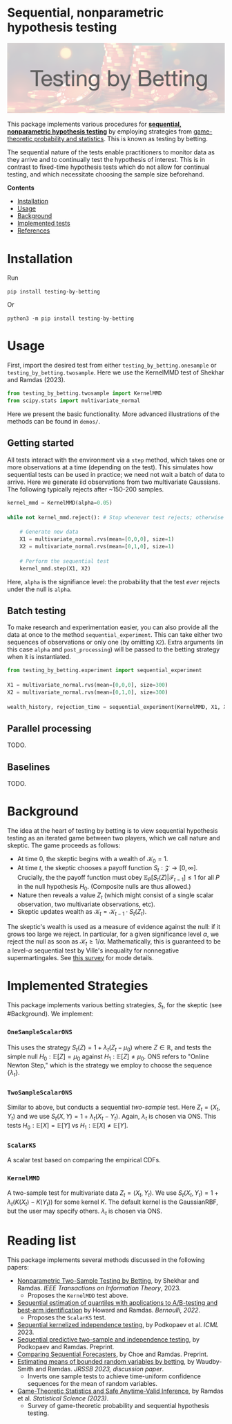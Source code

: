 # Sequential, nonparametric hypothesis testing 

![cover image](/assets/testing_by_betting.png)

This package implements various procedures for **[sequential, nonparametric hypothesis testing](https://en.wikipedia.org/wiki/Sequential_analysis)** by employing strategies from [game-theoretic probability and statistics](https://arxiv.org/pdf/2210.01948.pdf). This is known as testing by betting. 

The sequential nature of the tests enable practitioners to monitor data as they arrive and to continually test the hypothesis of interest. This is in contrast to fixed-time hypothesis tests which do not allow for continual testing, and which necessitate choosing the sample size beforehand. 

**Contents** 
- [Installation](#installation)
- [Usage](#usage)
- [Background](#background)
- [Implemented tests](#strategies)
- [References](#bib)


# Installation <a id='installation'></a>

Run 

```pip install testing-by-betting```

Or 

```python3 -m pip install testing-by-betting```

# Usage <a id='usage'></a>

First, import the desired test from either `testing_by_betting.onesample` or `testing_by_betting.twosample`. Here we use the KernelMMD test of Shekhar and Ramdas (2023). 

```python
from testing_by_betting.twosample import KernelMMD
from scipy.stats import multivariate_normal
```

Here we present the basic functionality. More advanced illustrations of the methods can be found in `demos/`. 

## Getting started

All tests interact with the environment via a `step` method, which takes one or more observations at a time (depending on the test). This simulates how sequential tests can be used in practice; we need not wait a batch of data to arrive. Here we generate iid observations from two multivariate Gaussians.  The following typically rejects after ~150-200 samples. 

```python
kernel_mmd = KernelMMD(alpha=0.05)

while not kernel_mmd.reject(): # Stop whenever test rejects; otherwise continue. 
   
    # Generate new data 
    X1 = multivariate_normal.rvs(mean=[0,0,0], size=1)
    X2 = multivariate_normal.rvs(mean=[0,1,0], size=1)

    # Perform the sequential test   
    kernel_mmd.step(X1, X2)    
```

Here, `alpha` is the signifiance level: the probability that the test _ever_ rejects under the null is `alpha`. 


## Batch testing

To make research and experimentation easier, you can also provide all the data at once to the method 
`sequential_experiment`. 
This can take either two sequences of observations or only one (by omitting `X2`). 
Extra arguments (in this case `alpha` and `post_processing`) will be passed to the betting strategy when it is instantiated.  

```python
from testing_by_betting.experiment import sequential_experiment

X1 = multivariate_normal.rvs(mean=[0,0,0], size=300)
X2 = multivariate_normal.rvs(mean=[0,1,0], size=300)

wealth_history, rejection_time = sequential_experiment(KernelMMD, X1, X2, alpha=0.01, post_processing='arctan')
```

## Parallel processing 

TODO. 

## Baselines 

TODO. 

# Background <a id='background'></a>

The idea at the heart of testing by betting is to view sequential hypothesis testing as an iterated game between 
two players, which we call nature and skeptic.  The game proceeds as follows: 

- At time 0, the skeptic begins with a wealth of $\mathcal{K}_0=1$. 
- At time $t$, the skeptic chooses a payoff function $S_t:\mathcal{Z} \to [0,\infty]$. Crucially, the the payoff function must obey $\mathbb{E}_P[S_t(Z)|\mathcal{F}_{t-1}] \leq 1$ for all $P$ in the null hypothesis $H_0$. (Composite nulls are thus allowed.) 
- Nature then reveals a value $Z_t$ (which might consist of a single scalar observation, two multivariate observations, etc). 
- Skeptic updates wealth as $\mathcal{K}_t = \mathcal{K}_{t-1}\cdot S_t(Z_t)$. 

The skeptic's wealth is used as a measure of evidence against the null: if it grows too large we reject. In particular, for a given significance level $\alpha$, we reject the null as soon as $\mathcal{K}_t \geq 1/\alpha$. Mathematically, this is guaranteed to be a level-$\alpha$ sequential test by Ville's inequality for nonnegative supermartingales. See [this survey](https://arxiv.org/pdf/2210.01948.pdf) for mode details. 


# Implemented Strategies <a id='strategies'></a>

This package implements various betting strategies, $S_t$, for the skeptic (see #Background). We implement: 

### `OneSampleScalarONS` 
This uses the strategy $S_t(Z) = 1 + \lambda_t( Z_t - \mu_0)$ where $Z\in\mathbb{R}$, and tests the simple null $H_0: \mathbb{E}[Z]=\mu_0$ against $H_1: \mathbb{E}[Z]\neq \mu_0$. ONS refers to "Online Newton Step," which is the strategy we employ to choose the sequence $\{\lambda_t\}$. 

### `TwoSampleScalarONS`
Similar to above, but conducts a sequential _two-sample_ test. Here $Z_t=(X_t,Y_t)$ and we use $S_t(X,Y) = 1 + \lambda_t(X_t - Y_t)$. Again, $\lambda_t$ is chosen via ONS. This tests $H_0: \mathbb{E}[X] = \mathbb{E}[Y]$ vs $H_1: \mathbb{E}[X] \neq \mathbb{E}[Y]$. 


### `ScalarKS`
A scalar test based on comparing the empirical CDFs. 

### `KernelMMD` 
A two-sample test for multivariate data $Z_t=(X_t,Y_t)$. We use $S_t(X_t,Y_t) = 1 + \lambda_t(K(X_t) - K(Y_t))$ for some kernel $K$. The default kernel is the GaussianRBF, but the user may specify others. $\lambda_t$ is chosen via ONS.  


# Reading list <a id='bib'></a>

This package implements several methods discussed in the following papers: 

- [Nonparametric Two-Sample Testing by Betting](https://arxiv.org/abs/2112.09162), by Shekhar and Ramdas. _IEEE Transactions on Information Theory_, 2023. 
    - Proposes the `KernelMDD` test above. 
- [Sequential estimation of quantiles with applications to A/B-testing and best-arm identification](https://arxiv.org/abs/1906.09712) by Howard and Ramdas. _Bernoulli, 2022_.  
    - Proposes the `ScalarKS` test. 
- [Sequential kernelized independence testing](https://arxiv.org/pdf/2212.07383.pdf), by Podkopaev et al. _ICML_ 2023. 
- [Sequential predictive two-sample and independence testing](https://arxiv.org/pdf/2305.00143.pdf), by Podkopaev and Ramdas. Preprint. 
- [Comparing Sequential Forecasters](https://arxiv.org/pdf/2110.00115.pdf), by Choe and Ramdas. Preprint. 
- [Estimating means of bounded random variables by betting](https://arxiv.org/pdf/2010.09686.pdf), by Waudby-Smith and Ramdas. _JRSSB 2023, discussion paper_. 
    - Inverts one sample tests to achieve time-uniform confidence sequences for the mean of random variables.  
- [Game-Theoretic Statistics and
Safe Anytime-Valid Inference](https://arxiv.org/pdf/2210.01948.pdf), by Ramdas et al. _Statistical Science (2023)_. 
    - Survey of game-theoretic probability and sequential hypothesis testing. 